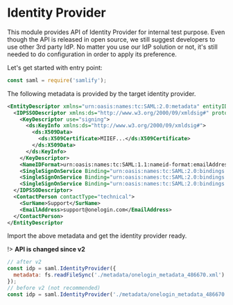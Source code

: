 # Identity Provider

This module provides API of Identity Provider for internal test purpose. Even though the API is released in open source, we still suggest developers to use other 3rd party IdP. No matter you use our IdP solution or not, it's still needed to do configuration in order to apply its preference.

Let's get started with entry point:
```javascript
const saml = require('samlify');
```

The following metadata is provided by the target identity provider.

```xml
<EntityDescriptor xmlns="urn:oasis:names:tc:SAML:2.0:metadata" entityID="https://app.onelogin.com/saml/metadata/486670">
  <IDPSSODescriptor xmlns:ds="http://www.w3.org/2000/09/xmldsig#" protocolSupportEnumeration="urn:oasis:names:tc:SAML:2.0:protocol">
    <KeyDescriptor use="signing">
      <ds:KeyInfo xmlns:ds="http://www.w3.org/2000/09/xmldsig#">
        <ds:X509Data>
          <ds:X509Certificate>MIIEF...</ds:X509Certificate>
        </ds:X509Data>
      </ds:KeyInfo>
    </KeyDescriptor>
    <NameIDFormat>urn:oasis:names:tc:SAML:1.1:nameid-format:emailAddress</NameIDFormat>
    <SingleSignOnService Binding="urn:oasis:names:tc:SAML:2.0:bindings:HTTP-Redirect" Location="https://esaml2.onelogin.com/trust/saml2/http-post/sso/486670"/>
    <SingleSignOnService Binding="urn:oasis:names:tc:SAML:2.0:bindings:HTTP-POST" Location="https://esaml2.onelogin.com/trust/saml2/http-post/sso/486670"/>
    <SingleSignOnService Binding="urn:oasis:names:tc:SAML:2.0:bindings:SOAP" Location="https://esaml2.onelogin.com/trust/saml2/soap/sso/486670"/>
  </IDPSSODescriptor>
  <ContactPerson contactType="technical">
    <SurName>Support</SurName>
    <EmailAddress>support@onelogin.com</EmailAddress>
  </ContactPerson>
</EntityDescriptor
```

Import the above metadata and get the identity provider ready.

!> **API is changed since v2**

```javascript
// after v2
const idp = saml.IdentityProvider({
  metadata: fs.readFileSync('./metadata/onelogin_metadata_486670.xml')
});
// before v2 (not recommended)
const idp = saml.IdentityProvider('./metadata/onelogin_metadata_486670.xml');
```
